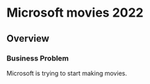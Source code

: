 # Microsoft movies 2022
## Overview
### Business Problem
<p1> Microsoft is trying to start making movies.</p1>
